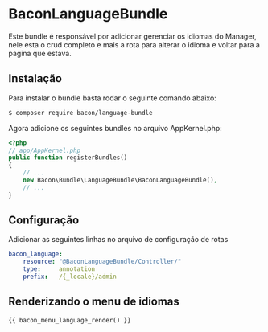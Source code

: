 BaconLanguageBundle
===============

Este bundle é responsável por adicionar gerenciar os idiomas do Manager, nele esta o crud completo e mais a rota para alterar o idioma e voltar para a pagina que estava.

## Instalação

Para instalar o bundle basta rodar o seguinte comando abaixo:

```bash
$ composer require bacon/language-bundle
```
Agora adicione os seguintes bundles no arquivo AppKernel.php:

```php
<?php
// app/AppKernel.php
public function registerBundles()
{
    // ...
    new Bacon\Bundle\LanguageBundle\BaconLanguageBundle(),
    // ...
}
```

## Configuração

Adicionar as seguintes linhas no arquivo de configuração de rotas

```yaml
bacon_language:
    resource: "@BaconLanguageBundle/Controller/"
    type:     annotation
    prefix:   /{_locale}/admin

```

## Renderizando o menu de idiomas

```html
{{ bacon_menu_language_render() }}
```